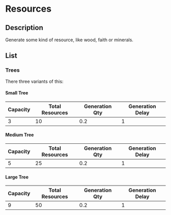 # Resources

## Description

Generate some kind of resource, like wood, faith or minerals.

## List

### Trees

There three variants of this:

#### Small Tree

| Capacity | Total Resources | Generation Qty | Generation Delay |
| -------- | --------------- | -------------- | ---------------- |
| 3        | 10              | 0.2            | 1                |

#### Medium Tree

| Capacity | Total Resources | Generation Qty | Generation Delay |
| -------- | --------------- | -------------- | ---------------- |
| 5        | 25              | 0.2            | 1                |

#### Large Tree

| Capacity | Total Resources | Generation Qty | Generation Delay |
| -------- | --------------- | -------------- | ---------------- |
| 9        | 50              | 0.2            | 1                |
